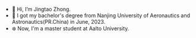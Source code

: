 - 👋 Hi, I’m Jingtao Zhong.
- :rocket: I got my bachelor's degree from Nanjing University of Aeronautics and Astronautics(PR.China) in June, 2023.
- :snowflake: Now, I'm a master student at Aalto University.


<!---
Jingtao01Zhong/Jingtao01Zhong is a ✨ special ✨ repository because its `README.md` (this file) appears on your GitHub profile.
You can click the Preview link to take a look at your changes.
--->

